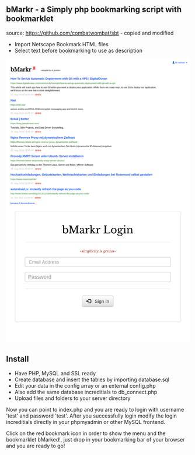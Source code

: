 ## bMarkr - a Simply php bookmarking script with bookmarklet
source: https://github.com/combatwombat/sbt - copied and modified

- Import Netscape Bookmark HTML files
- Select text before bookmarking to use as description

![screenshot](screnshot.png)
![screenshot2](screenshot2.png)

## Install
- Have PHP, MySQL and SSL ready
- Create database and insert the tables by importing database.sql
- Edit your data in the config array or an external config.php
- Also add the same database increditials to db_connect.php  
- Upload files and folders to your server directory

Now you can point to index.php and you are ready to login with username 'test' and password 'test'. After you successfully login modify the login increditials directly in your phpmyadmin or other MySQL frontend.

Click on the red bookmark icon in order to show the menu and the bookmarklet bMarked!, just drop in your bookmarking bar of your browser and you are ready to go!


